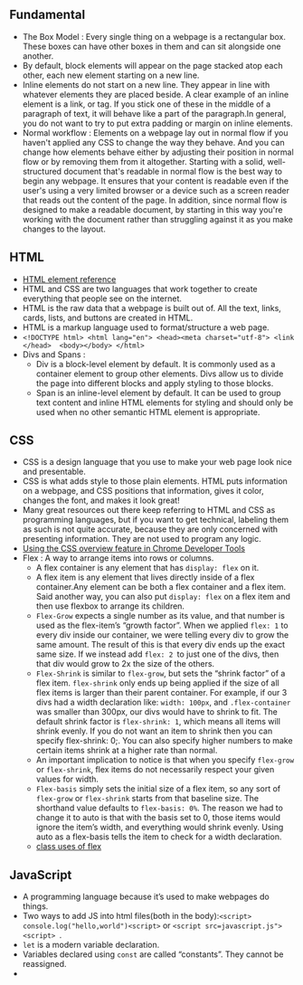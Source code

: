 ## Fundamental
- The Box Model : Every single thing on a webpage is a rectangular box. These boxes can have other boxes in them and can sit alongside one another.
- By default, block elements will appear on the page stacked atop each other, each new element starting on a new line.
- Inline elements do not start on a new line. They appear in line with whatever elements they are placed beside. A clear example of an inline element is a link, or <a> tag. If you stick one of these in the middle of a paragraph of text, it will behave like a part of the paragraph.In general, you do not want to try to put extra padding or margin on inline elements.
- Normal workflow : Elements on a webpage lay out in normal flow if you haven't applied any CSS to change the way they behave. And you can change how elements behave either by adjusting their position in normal flow or by removing them from it altogether. Starting with a solid, well-structured document that's readable in normal flow is the best way to begin any webpage. It ensures that your content is readable even if the user's using a very limited browser or a device such as a screen reader that reads out the content of the page. In addition, since normal flow is designed to make a readable document, by starting in this way you're working with the document rather than struggling against it as you make changes to the layout.

## HTML
- [HTML element reference](https://developer.mozilla.org/en-US/docs/Web/HTML/Element)
- HTML and CSS are two languages that work together to create everything that people see  on the internet. 
- HTML is the raw data that a webpage is built out of. All the text, links, cards, lists, and buttons are created in HTML. 
- HTML is a markup language used to format/structure a web page.
- `<!DOCTYPE html> <html lang="en"> <head><meta charset="utf-8"> <link </head>  <body></body> </html>`
- Divs and Spans :
  - Div is a block-level element by default. It is commonly used as a container element to group other elements. Divs allow us to divide the page into different blocks and apply styling to those blocks.
  - Span is an inline-level element by default. It can be used to group text content and inline HTML elements for styling and should only be used when no other semantic HTML element is appropriate.


## CSS
- CSS is a design language that you use to make your web page look nice and presentable.
- CSS is what adds style to those plain elements. HTML puts information on a webpage, and CSS positions that information, gives it color, changes the font, and makes it look great!
- Many great resources out there keep referring to HTML and CSS as programming languages, but if you want to get technical, labeling them as such is not quite accurate, because they are only concerned with presenting information. They are not used to program any logic.
-  [Using the CSS overview feature in Chrome Developer Tools](https://www.freecodecamp.org/news/how-to-use-css-overview-in-chrome-developer-tools/)
- Flex : A way to arrange items into rows or columns.
  - A flex container is any element that has `display: flex` on it. 
  - A flex item is any element that lives directly inside of a flex container.Any element can be both a flex container and a flex item. Said another way, you can also put `display: flex` on a flex item and then use flexbox to arrange its children.
  - `Flex-Grow` expects a single number as its value, and that number is used as the flex-item’s “growth factor”. When we applied `flex: 1` to every div inside our container, we were telling every div to grow the same amount. The result of this is that every div ends up the exact same size. If we instead add `flex: 2 `to just one of the divs, then that div would grow to 2x the size of the others.
  - `Flex-Shrink` is similar to `flex-grow`, but sets the “shrink factor” of a flex item. `flex-shrink` only ends up being applied if the size of all flex items is larger than their parent container. For example, if our 3 divs had a width declaration like: `width: 100px`, and `.flex-container` was smaller than 300px, our divs would have to shrink to fit. The default shrink factor is `flex-shrink: 1`, which means all items will shrink evenly. If you do not want an item to shrink then you can specify flex-shrink: 0;. You can also specify higher numbers to make certain items shrink at a higher rate than normal.
  - An important implication to notice is that when you specify `flex-grow` or `flex-shrink`, flex items do not necessarily respect your given values for width. 
  - `Flex-basis` simply sets the initial size of a flex item, so any sort of `flex-grow` or `flex-shrink` starts from that baseline size. The shorthand value defaults to `flex-basis: 0%`. The reason we had to change it to auto  is that with the basis set to 0, those items would ignore the item’s width, and everything would shrink evenly. Using auto as a flex-basis tells the item to check for a width declaration.
  - [class uses of flex](https://css-tricks.com/snippets/css/a-guide-to-flexbox/)
  
  
##  JavaScript
- A programming language because it’s used to make webpages do things. 
- Two ways to add JS into html files(both in the body):`<script> console.log("hello,world")<script>` or `<script src=javascript.js"> <script> `.
- `let` is a modern variable declaration.
- Variables declared using `const` are called “constants”. They cannot be reassigned.
- 
